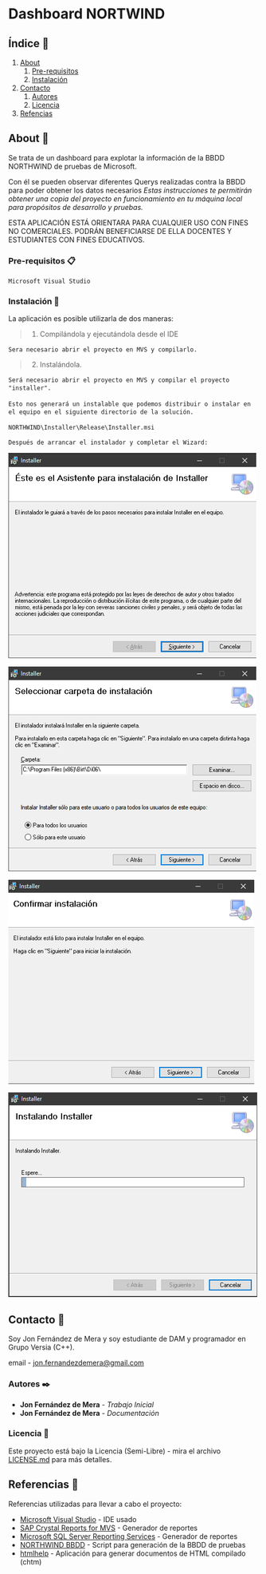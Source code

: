 # Dashboard NORTWIND

## Índice 📑
1. [About](#id1)
   1. [Pre-requisitos](#id2)
   2. [Instalación](#id3)
2. [Contacto](#id4)
   1. [Autores](#id5)
   2. [Licencia](#id6)
3. [Refencias](#id7)


<div id='id1' />

## About 🚀

Se trata de un dashboard para explotar la información de la BBDD NORTHWIND de pruebas de Microsoft.

Con él se pueden observar diferentes Querys realizadas contra la BBDD para poder obtener los datos necesarios 
_Estas instrucciones te permitirán obtener una copia del proyecto en funcionamiento en tu máquina local para propósitos de desarrollo y pruebas._

ESTA APLICACIÓN ESTÁ ORIENTARA PARA CUALQUIER USO CON FINES NO COMERCIALES. PODRÁN BENEFICIARSE DE ELLA DOCENTES Y ESTUDIANTES CON FINES EDUCATIVOS.

<div id='id2' />

### Pre-requisitos 📋 

```
Microsoft Visual Studio
```
<div id='id3' />

### Instalación 🔧

La aplicación es posible utilizarla de dos maneras:
> 1. Compilándola y ejecutándola desde el IDE
```
Sera necesario abrir el proyecto en MVS y compilarlo.
```

> 2. Instalándola.

```
Será necesario abrir el proyecto en MVS y compilar el proyecto "installer".

Esto nos generará un instalable que podemos distribuir o instalar en el equipo en el siguiente directorio de la solución.
```

`NORTHWIND\Installer\Release\Installer.msi`
```
Después de arrancar el instalador y completar el Wizard:

```
![Installer 1](/git_images/installer1.PNG "Instalador 1")

![Installer 1](/git_images/installer2.PNG "Instalador 2")

![Installer 1](/git_images/installer3.PNG "Instalador 3")

![Installer 1](/git_images/installer4.PNG "Instalador 4")

<div id='id4' />

## Contacto 📖

Soy Jon Fernández de Mera y soy estudiante de DAM y programador en Grupo Versia (C++).

email - jon.fernandezdemera@gmail.com

<div id='id5' />

### Autores ✒️

* **Jon Fernández de Mera** - *Trabajo Inicial* 
* **Jon Fernández de Mera** - *Documentación*

<div id='id6' />

### Licencia 📄

Este proyecto está bajo la Licencia (Semi-Libre) - mira el archivo [LICENSE.md](LICENSE.md) para más detalles.


<div id='id7' />

## Referencias 📜

Referencias utilizadas para llevar a cabo el proyecto:

* [Microsoft Visual Studio](https://visualstudio.microsoft.com/es/vs/community/?msclkid=0cd89a7ec7d611ec8e050dc43f343aba) - IDE usado
* [SAP Crystal Reports for MVS](https://www.sap.com/products/crystal-visual-studio.html?msclkid=ba948972c7d611eca47649e9bb5a4a04) - Generador de reportes
* [Microsoft SQL Server Reporting Services](https://docs.microsoft.com/en-us/sql/reporting-services/install-windows/install-reporting-services?msclkid=401a86b5c7d611ec91bd43b1e72c91ab&view=sql-server-ver15) - Generador de reportes
* [NORTHWIND BBDD](https://github.com/Microsoft/sql-server-samples/tree/master/samples/databases/northwind-pubs) - Script para generación de la BBDD de pruebas
* [htmlhelp](/external/htmlhelp.exe) - Aplicación para generar documentos de HTML compilado (chtm)
